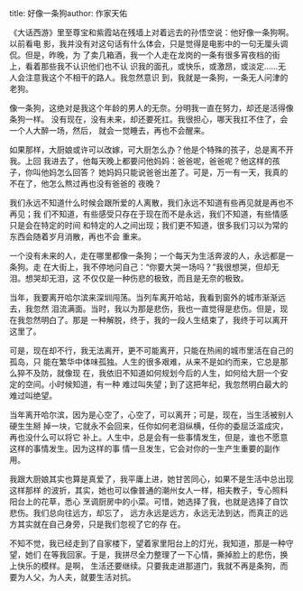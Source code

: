 title: 好像一条狗author: 作家天佑

《大话西游》里至尊宝和紫霞站在残墙上对着远去的孙悟空说：他好像一条狗啊。以前看电
影，我并没有对这句话有什么体会，只是觉得是电影中的一句无厘头调侃。但是，昨晚，为
了卖几箱酒，我一个人走在龙岗的一条有很多宵夜档的街上，看着那些我不认识他们也不认
识我的面孔，或快乐，或激昂，或淡定......无人会注意我这个不相干的路人。我忽然意识
到，我就是一条狗，一条无人问津的老狗。

像一条狗，这绝对是我这个年龄的男人的无奈。分明我一直在努力，却还是活得像条狗一样。
没有现在，没有未来，却还要死扛。我很担心，哪天我扛不住了，会一个人大醉一场，然后，
就会一觉睡去，再也不会醒来。

如果那样，大厨娘或许可以改嫁，可大厨怎么办？他是个特殊的孩子，总是离不开我。上回
我进去了，他每天晚上都要问他妈妈：爸爸呢，爸爸呢？他这样的孩子，你叫他妈怎么回答？
她妈妈只能说爸爸出差了。可是，万一有一天，我真的不在了，他怎么熬过再也没有爸爸的
夜晚？

我们永远不知道什么时候会跟所爱的人离散，我们永远不知道有些再见就是再也不再见；我
们不知道，有些感受只存在于现在而不是永远，我们不知道，有些情感只是会在特定的时间
和特定的人之间出现；我们更不知道，很多我们习以为常的东西会随着岁月消散，再也不会
重来。

一个没有未来的人，走在哪里都像一条狗；一个每天为生活奔波的人，永远都是一条狗。走
在大街上，我不停地问自己：“你要大哭一场吗？”我很想哭，但却无泪。想哭却无泪，这
不仅仅是一种伤悲的极致，而且是无奈的极致。

当年，我要离开哈尔滨来深圳闯荡。当列车离开哈站，我看到窗外的城市渐渐远去，我忽然
泪流满面。当时，我以为那是悲伤，我也一直觉得是悲伤。但是，现在我忽然明白了。那是
一种解脱，终于，我的一段人生结束了，我终于可以离开这里了。

可是，现在却不行，我无法离开，更不可能离开，只能在热闹的城市里活在自己的孤岛，只
能在繁华中体味孤独。人生的很多艰难，从来不是如约而来，它总是那么猝不及防，就像现
在，我依旧不知道如何规划今后的人生，如何给大厨一个安定的空间。小时候知道，有一种
难过叫失望；到了这把年纪，我忽然明白最大的难过叫绝望。

当年离开哈尔滨，因为是心空了，心空了，可以离开；可是，现在，当生活被别人硬生生掰
掉一块，它就永不会回来，任你如何老泪纵横，任你的委屈泛滥成灾，再也没什么可以将它
补上。人生中，总是会有一些事情发生，但是，谁也不愿意这样的事情发生。因为这样的事
情一旦发生，它会对你的一生产生重要的副作用。

我跟大厨娘其实也算是真爱了，我平庸上进，她甘苦同心，如果不是生活中总出现这样那样
的波折，其实，她也可以像普通的潮州女人一样，相夫教子，专心照料阳台上的花草，悉心
烹调厨房中的小菜。可惜，她选择了我，也就是选择了自饮悲伤。我们总向往远方，却忘了，
远方永远是远方，永远无法到达，而真正的远方其实就在自己身旁，只是我们忽视了它的存
在。

不知不觉，我已经走到了自家楼下，望着家里阳台上的灯光，我知道，那是一种守望，她们
在等我回家。于是，我拼尽全力整理了一下心情，撕掉脸上的悲伤，换上快乐的模样。是啊，
生活还要继续。只要我走进那道门，我就不再是条狗，而要为人父，为人夫，就要生活对抗。
